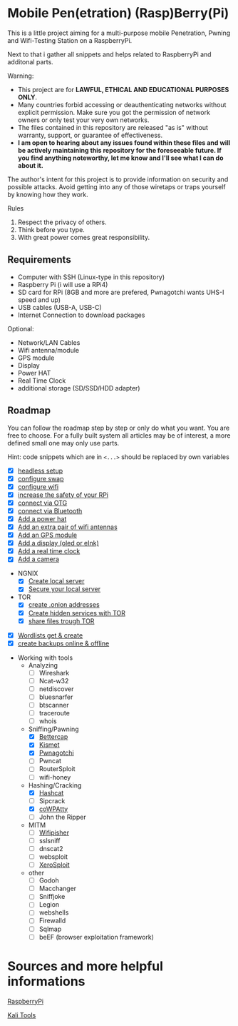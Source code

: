 # Mobile Pen(etration) (Rasp)Berry(Pi)
This is a little project aiming for a multi-purpose mobile Penetration, Pwning and Wifi-Testing Station on a RaspberryPi. 

Next to that i gather all snippets and helps related to RaspberryPi and additonal parts.

Warning: 
- This project are for **LAWFUL, ETHICAL AND EDUCATIONAL PURPOSES ONLY**.
- Many countries forbid accessing or deauthenticating networks without explicit permission. Make sure you got the permission of network owners or only test your very own networks.
- The files contained in this repository are released "as is" without warranty, support, or guarantee of effectiveness.
- **I am open to hearing about any issues found within these files and will be actively maintaining this repository for the foreseeable future. If you find anything noteworthy, let me know and I'll see what I can do about it.**

The author's intent for this project is to provide information on security and possible attacks. Avoid getting into any of those wiretaps or traps yourself by knowing how they work.

Rules
1. Respect the privacy of others.
2. Think before you type.
3. With great power comes great responsibility.

## Requirements
- Computer with SSH (Linux-type in this repository)
- Raspberry Pi (i will use a RPi4)
- SD card for RPi (8GB and more are prefered, Pwnagotchi wants UHS-I speed and up)
- USB cables (USB-A, USB-C)
- Internet Connection to download packages

Optional:
- Network/LAN Cables
- Wifi antenna/module
- GPS module
- Display
- Power HAT
- Real Time Clock
- additional storage (SD/SSD/HDD adapter)

## Roadmap
You can follow the roadmap step by step or only do what you want. You are free to choose. For a fully built system all articles may be of interest, a more defined small one may only use parts.

Hint: code snippets which are in `<...>` should be replaced by own variables

- [x] [headless setup](headless.md) 
- [x] [configure swap](swap.md)
- [x] [configure wifi](wifi.md)
- [x] [increase the safety of your RPi](secure%20raspbian.md)
- [x] [connect via OTG](OTG.md)
- [x] [connect via Bluetooth](bluetooth.md)
- [x] [Add a power hat](power%20hat.md)
- [x] [Add an extra pair of wifi antennas](wifi%20driver.md)
- [x] [Add an GPS module](gps.md)
- [x] [Add a display (oled or eInk)](display.md)
- [x] [Add a real time clock](rtc.md)
- [x] [Add a camera](camera.md)
- NGNIX 
  - [x] [Create local server](static%20server.md)
  - [x] [Secure your local server](secure%20server.md)
- TOR
  - [x] [create .onion addresses](onion%20adress.md)
  - [x] [Create hidden services with TOR](hidden%20service.md)
  - [x] [share files trough TOR](onionshare.md)
- [x] [Wordlists get & create](wordlists.md)
- [x] [create backups online & offline](backup.md)
- Working with tools
  - Analyzing
    - [ ] Wireshark
    - [ ] Ncat-w32
    - [ ] netdiscover
    - [ ] bluesnarfer
    - [ ] btscanner
    - [ ] traceroute
    - [ ] whois
  - Sniffing/Pawning
    - [x] [Bettercap](tools/bettercap.md)
    - [x] [Kismet](tools/kismet.md)
    - [x] [Pwnagotchi](tools/pwnagotchi.md) 
    - [ ] Pwncat
    - [ ] RouterSploit
    - [ ] wifi-honey
  - Hashing/Cracking
    - [x] [Hashcat](tools/hashcat.md)
    - [ ] Sipcrack
    - [x] [coWPAtty](tools/cowpatty.md)
    - [ ] John the Ripper
  - MITM
    - [ ] [Wifipisher](tools/wifipisher.md)
    - [ ] sslsniff
    - [ ] dnscat2
    - [ ] websploit
    - [ ] [XeroSploit](tools/xerosploit.md)
  - other
    - [ ] Godoh
    - [ ] Macchanger
    - [ ] Sniffjoke
    - [ ] Legion
    - [ ] webshells
    - [ ] Firewalld
    - [ ] Sqlmap
    - [ ] beEF (browser exploitation framework)

# Sources and more helpful informations
[RaspberryPi](https://www.raspberrypi.com/)

[Kali Tools](https://kali.org/tools)